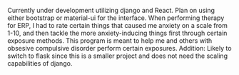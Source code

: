 Currently under development utilizing django and React. Plan on using either bootstrap or material-ui for the interface. When performing therapy for ERP, I had to rate certain things that caused me anxiety on a scale from 1-10, and then tackle the more anxiety-inducing things first through certain exposure methods. This program is meant to help me and others with obsesive compulsive disorder perform certain exposures. Addition: Likely to switch to flask since this is a smaller project and does not need the scaling capabilities of django.
